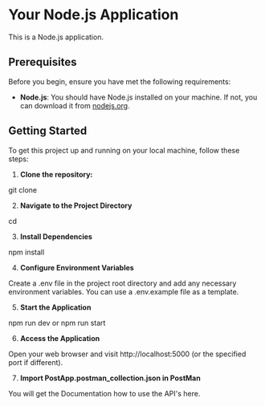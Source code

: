 # Your Node.js Application

This is a Node.js application.

## Prerequisites

Before you begin, ensure you have met the following requirements:

- **Node.js**: You should have Node.js installed on your machine. If not, you can download it from [nodejs.org](https://nodejs.org/).

## Getting Started

To get this project up and running on your local machine, follow these steps:

1. **Clone the repository:**

git clone <repository-url>

2. **Navigate to the Project Directory**

cd <project-directory>

3. **Install Dependencies**

npm install

4. **Configure Environment Variables**

Create a .env file in the project root directory and add any necessary environment variables. You can use a .env.example file as a template.

5. **Start the Application**

npm run dev or npm run start

6. **Access the Application**

Open your web browser and visit http://localhost:5000 (or the specified port if different).

7. **Import PostApp.postman_collection.json in PostMan**

You will get the Documentation how to use the API's here.

